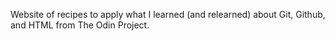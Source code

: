 Website of recipes to apply what I learned (and relearned) about Git, Github, and HTML from The Odin Project.